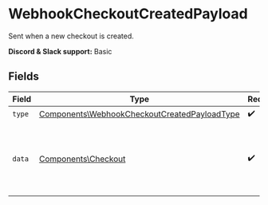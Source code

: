 # WebhookCheckoutCreatedPayload

Sent when a new checkout is created.

**Discord & Slack support:** Basic


## Fields

| Field                                                                                                        | Type                                                                                                         | Required                                                                                                     | Description                                                                                                  |
| ------------------------------------------------------------------------------------------------------------ | ------------------------------------------------------------------------------------------------------------ | ------------------------------------------------------------------------------------------------------------ | ------------------------------------------------------------------------------------------------------------ |
| `type`                                                                                                       | [Components\WebhookCheckoutCreatedPayloadType](../../Models/Components/WebhookCheckoutCreatedPayloadType.md) | :heavy_check_mark:                                                                                           | N/A                                                                                                          |
| `data`                                                                                                       | [Components\Checkout](../../Models/Components/Checkout.md)                                                   | :heavy_check_mark:                                                                                           | Checkout session data retrieved using an access token.                                                       |